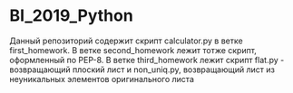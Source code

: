 # BI_2019_Python
Данный репозиторий содержит скрипт calculator.py в ветке first_homework.
В ветке second_homework лежит тотже скрипт, оформленный по PEP-8.
В ветке third_homework лежит скрипт flat.py - возвращающий плоский лист и non_uniq.py, возвращающий лист из неуникальных элементов оригинального листа
